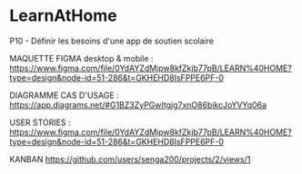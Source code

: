# LearnAtHome
P10 - Définir les besoins d'une app de soutien scolaire


MAQUETTE FIGMA desktop & mobile : 
https://www.figma.com/file/0YdAYZdMjpw8kfZkjb77pB/LEARN%40HOME?type=design&node-id=51-286&t=GKHEHD8IsFPPE6PF-0

DIAGRAMME CAS D'USAGE :
https://app.diagrams.net/#G1BZ3ZyPGwItgjg7xnO86bikcJoYVYq06a

USER STORIES :
https://www.figma.com/file/0YdAYZdMjpw8kfZkjb77pB/LEARN%40HOME?type=design&node-id=51-286&t=GKHEHD8IsFPPE6PF-0

KANBAN 
https://github.com/users/senga200/projects/2/views/1

